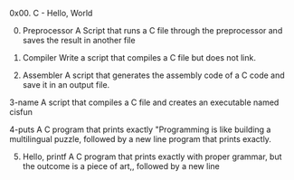0x00. C - Hello, World

0. Preprocessor
A Script that runs a C file through the preprocessor and saves the result in another file

1. Compiler
Write a script that compiles a C file but does not link.

2. Assembler
A script that generates the assembly code of a C code and save it in an output file.

3-name
A script that compiles a C file and creates an executable named cisfun

4-puts
A C program that prints exactly "Programming is like building a multilingual puzzle, followed by a new line program that prints exactly.

5. Hello, printf
A C program that prints exactly with proper grammar, but the outcome is a piece of art,, followed by a new line

